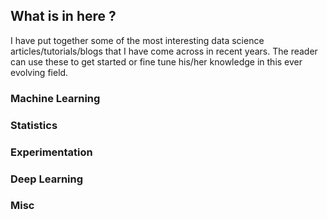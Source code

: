 ## What is in here ?

I have put together some of the most interesting data science articles/tutorials/blogs that I have come across in recent years. The reader can use these to get started or fine tune his/her knowledge in this ever evolving field.

### Machine Learning

### Statistics

### Experimentation

### Deep Learning

### Misc
